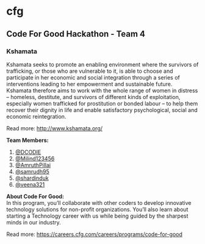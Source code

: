 # cfg
## Code For Good Hackathon - Team 4

### Kshamata
Kshamata seeks to promote an enabling environment where the survivors of trafficking, or those who are vulnerable to it, is able to choose and participate in her economic and social integration through a series of interventions leading to her empowerment and sustainable future. Kshamata therefore aims to work with the whole range of women in distress – homeless, destitute, and survivors of different kinds of exploitation, especially women trafficked for prostitution or bonded labour – to help them recover their dignity in life and enable satisfactory psychological, social and economic reintegration.

Read more: http://www.kshamata.org/

**Team Members:**  
1) [@DCODIE](https://github.com/DCODIE)
2) [@Milind123456](https://github.com/Milind123456)
3) [@AmruthPillai](https://github.com/AmruthPillai)
4) [@samrudh95](https://github.com/samrudh95)
5) [@shardinduk](https://github.com/shardinduk)
6) [@veena321](https://github.com/veena321)

**About Code For Good:**  
In this program, you’ll collaborate with other coders to develop innovative technology solutions for non-profit organizations. You’ll also learn about starting a Technology career with us while being guided by the sharpest minds in our industry.

Read more: https://careers.cfg.com/careers/programs/code-for-good
